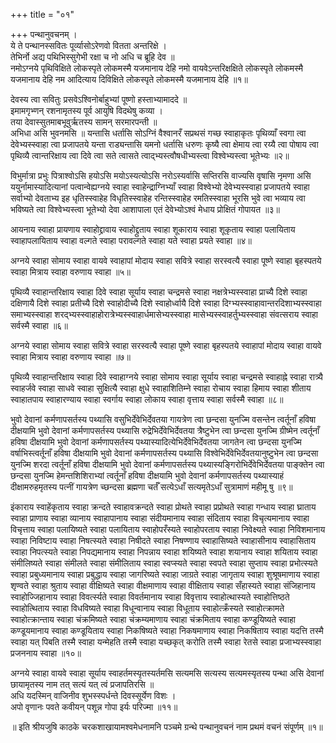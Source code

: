 +++
title = "०१"

+++
पन्थानुवचनम् ।  
ये ते पन्थानस्सवितः पूर्व्यासोऽरेणवो वितता अन्तरिक्षे ।  
तेभिर्नो अद्य पथिभिस्सुगेभी रक्षा च नो अधि च ब्रूहि देव ॥  
नमोऽग्नये पृथिविक्षिते लोकस्पृते लोकमस्मै यजमानाय देहि नमो वायवेऽन्तरिक्षक्षिते लोकस्पृते लोकमस्मै यजमानाय देहि नम आदित्याय दिविक्षिते लोकस्पृते लोकमस्मै यजमानाय देहि ॥१॥  
  
देवस्य त्वा सवितुः प्रसवेऽश्विनोर्बाहुभ्यां पूष्णो हस्ताभ्यामाददे ॥  
इमामगृभ्णन् रशनामृतस्य पूर्व आयुषि विदथेषु कव्या ।  
तया देवास्सुतमाबभूवुर्ऋतस्य सामन् सरमारपन्ती ॥  
अभिधा असि भुवनमसि ॥ यन्तासि धर्तासि सोऽग्निं वैश्वानरँ सप्रथसं गच्छ स्वाहाकृतः पृथिव्याँ स्वगा त्वा देवेभ्यस्स्वाहा त्वा प्रजापतये यन्ता राड्यन्तासि यमनो धर्तासि धरुणः कृष्यै त्वा क्षेमाय त्वा रय्यै त्वा पोषाय त्वा पृथिव्यै त्वान्तरिक्षाय त्वा दिवे त्वा सते त्वासते त्वाद्भ्यस्त्वौषधीभ्यस्त्वा विश्वेभ्यस्त्वा भूतेभ्यः ॥२॥  
  
विभुर्मात्रा प्रभुः पित्राश्वोऽसि हयोऽसि मयोऽस्यत्योऽसि नरोऽस्यर्वासि सप्तिरसि वाज्यसि वृषासि नृमणा असि ययुर्नामास्यादित्यानां पत्वान्वेह्यग्नये स्वाहा स्वाहेन्द्राग्निभ्याँ स्वाहा विश्वेभ्यो देवेभ्यस्स्वाहा प्रजापतये स्वाहा सर्वाभ्यो देवताभ्य इह धृतिस्स्वाहेह विधृतिस्स्वाहेह रन्तिस्स्वाहेह रमतिस्स्वाहा भूरसि भुवे त्वा भव्याय त्वा भविष्यते त्वा विश्वेभ्यस्त्वा भूतेभ्यो देवा आशापाला एतं देवेभ्योऽश्वं मेधाय प्रोक्षितं गोपायत ॥३॥  
  
आयनाय स्वाहा प्रायणाय स्वाहोद्द्रावाय स्वाहोद्द्रुताय स्वाहा शूकाराय स्वाहा शूकृताय स्वाहा पलायिताय स्वाहापलायिताय स्वाहा वल्गते स्वाहा परावल्गते स्वाहा यते स्वाहा प्रयते स्वाहा ॥४॥  
    
अग्नये स्वाहा सोमाय स्वाहा वायवे स्वाहापां मोदाय स्वाहा सवित्रे स्वाहा सरस्वत्यै स्वाहा पूष्णे स्वाहा बृहस्पतये स्वाहा मित्राय स्वाहा वरुणाय स्वाहा ॥५॥  
  
पृथिव्यै स्वाहान्तरिक्षाय स्वाहा दिवे स्वाहा सूर्याय स्वाहा चन्द्रमसे स्वाहा नक्षत्रेभ्यस्स्वाहा प्राच्यै दिशे स्वाहा दक्षिणायै दिशे स्वाहा प्रतीच्यै दिशे स्वाहोदीच्यै दिशे स्वाहोर्ध्वायै दिशे स्वाहा दिग्भ्यस्स्वाहावान्तरदिशाभ्यस्स्वाहा समाभ्यस्स्वाहा शरद्भ्यस्स्वाहाहोरात्रेभ्यस्स्वाहार्धमासेभ्यस्स्वाहा मासेभ्यस्स्वाहर्तुभ्यस्स्वाहा संवत्सराय स्वाहा सर्वस्मै स्वाहा ॥६॥  
  
अग्नये स्वाहा सोमाय स्वाहा सवित्रे स्वाहा सरस्वत्यै स्वाहा पूष्णे स्वाहा बृहस्पतये स्वाहापां मोदाय स्वाहा वायवे स्वाहा मित्राय स्वाहा वरुणाय स्वाहा ॥७॥  
  
पृथिव्यै स्वाहान्तरिक्षाय स्वाहा दिवे स्वाहाग्नये स्वाहा सोमाय स्वाहा सूर्याय स्वाहा चन्द्रमसे स्वाहाह्ने स्वाहा रात्र्यै स्वाहर्जवे स्वाहा साधवे स्वाहा सुक्षित्यै स्वाहा क्षुधे स्वाहाशितिम्ने स्वाहा रोचाय स्वाहा हिमाय स्वाहा शीताय स्वाहातपाय स्वाहारण्याय स्वाहा स्वर्गाय स्वाहा लोकाय स्वाहा वृत्ताय स्वाहा सर्वस्मै स्वाहा ॥८॥  
  
भुवो देवानां कर्मणापसर्तस्य पथ्यासि वसुभिर्देवेभिर्देवतया गायत्रेण त्वा छन्दसा युनज्मि वसन्तेन त्वर्तूनाँ हविषा दीक्षयामि भुवो देवानां कर्मणापसर्तस्य पथ्यासि रुद्रेभिर्देवेभिर्देवतया त्रैष्टुभेन त्वा छन्दसा युनज्मि ग्रीष्मेन त्वर्तूनाँ हविषा दीक्षयामि भुवो देवानां कर्मणापसर्तस्य पथ्यास्यादित्येभिर्देवेभिर्देवतया जागतेन त्वा छन्दसा युनज्मि वर्षाभिस्त्वर्तूनाँ हविषा दीक्षयामि भुवो देवानां कर्मणापसर्तस्य पथ्यासि विश्वेभिर्देवेभिर्देवतयानुष्टुभेन त्वा छन्दसा युनज्मि शरदा त्वर्तूनाँ हविषा दीक्षयामि भुवो देवानां कर्मणापसर्तस्य पथ्यास्यङ्गिरोभिर्देवेभिर्देवतया पाङ्क्तेन त्वा छन्दसा युनज्मि हेमन्तशिशिराभ्यां त्वर्तूनाँ हविषा दीक्षयामि भुवो देवानां कर्मणापसर्तस्य पथ्यास्याहं दीक्षामरुहमृतस्य पत्नीं गायत्रेण च्छन्दसा ब्रह्मणा चर्तँ सत्येऽधाँ सत्यमृतेऽधाँ सुत्रामाणं महीमू षु ॥९॥  
  
इंकाराय स्वाहेंकृताय स्वाहा क्रन्दते स्वाहावक्रन्दते स्वाहा प्रोथते स्वाहा प्रप्रोथते स्वाहा गन्धाय स्वाहा घ्राताय स्वाहा प्राणाय स्वाहा व्यानाय स्वाहापानाय स्वाहा संदीयमानाय स्वाहा संदिताय स्वाहा विचृत्यमानाय स्वाहा विचृत्ताय स्वाहा पलायिष्यते स्वाहा पलायिताय स्वाहोपरँस्यते स्वाहोपरताय स्वाहा निवेक्ष्यते स्वाहा निविशमानाय स्वाहा निविष्टाय स्वाहा निषत्स्यते स्वाहा निषीदते स्वाहा निषण्णाय स्वाहासिष्यते स्वाहासीनाय स्वाहासिताय स्वाहा निपत्स्यते स्वाहा निपद्यमानाय स्वाहा निपन्नाय स्वाहा शयिष्यते स्वाहा शयानाय स्वाहा शयिताय स्वाहा संमीलिष्यते स्वाहा संमीलते स्वाहा संमीलिताय स्वाहा स्वप्स्यते स्वाहा स्वपते स्वाहा सुप्ताय स्वाहा प्रभोत्स्यते स्वाहा प्रबुध्यमानाय स्वाहा प्रबुद्धाय स्वाहा जागरिष्यते स्वाहा जाग्रते स्वाहा जागृताय स्वाहा शुश्रूषमाणाय स्वाहा शृण्वते स्वाहा श्रुताय स्वाहा वीक्षिष्यते स्वाहा वीक्षमाणाय स्वाहा वीक्षिताय स्वाहा सँहास्यते स्वाहा संजिहानाय स्वाहोज्जिहानाय स्वाहा विवर्त्स्यते स्वाहा विवर्तमानाय स्वाहा विवृत्ताय स्वाहोत्थास्यते स्वाहोत्तिष्ठते स्वाहोत्थिताय स्वाहा विधविष्यते स्वाहा विधून्वानाय स्वाहा विधूताय स्वाहोत्क्रँस्यते स्वाहोत्क्रामते स्वाहोत्क्रान्ताय स्वाहा चंक्रमिष्यते स्वाहा चंक्रम्यमाणाय स्वाहा चंक्रमिताय स्वाहा कण्डूयिष्यते स्वाहा कण्डूयमानाय स्वाहा कण्डूयिताय स्वाहा निकषिष्यते स्वाहा निकषमाणाय स्वाहा निकषिताय स्वाहा यदत्ति तस्मै स्वाहा यत् पिबति तस्मै स्वाहा यन्मेहति तस्मै स्वाहा यच्छकृत् करोति तस्मै स्वाहा रेतसे स्वाहा प्रजाभ्यस्स्वाहा प्रजननाय स्वाहा ॥१०॥  
  
अग्नये स्वाहा वायवे स्वाहा सूर्याय स्वाहर्तमस्यृतस्यर्तमसि सत्यमसि सत्यस्य सत्यमस्यृतस्य पन्था असि देवानां छायामृतस्य नाम तत् सत्यं यत् त्वं प्रजापतिरसि ॥  
अधि यदस्मिन् वाजिनीव शुभस्स्पर्धन्ते दिवस्सूर्येण विशः ।  
अपो वृणानः पवते कवीयन् पशून्न गोपा इर्यः परिज्मा ॥११॥  
  
  
॥ इति श्रीयजुषि काठके चरकशाखायामश्वमेधनामनि पञ्चमे ग्रन्थे पन्थानुवचनं नाम प्रथमं वचनं संपूर्णम् ॥१॥